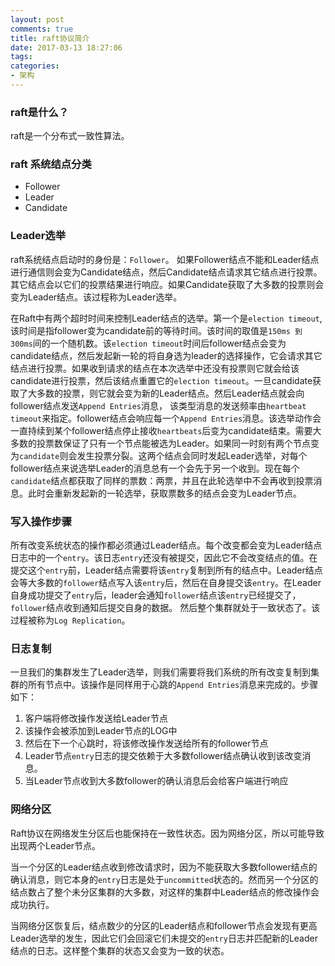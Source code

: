 ```yaml
---
layout: post
comments: true
title: raft协议简介
date: 2017-03-13 18:27:06
tags:
categories:
- 架构
---
```


### raft是什么？

raft是一个分布式一致性算法。

### raft 系统结点分类

- Follower
- Leader
- Candidate

### Leader选举

raft系统结点启动时的身份是：`Follower`。 如果Follower结点不能和Leader结点进行通信则会变为Candidate结点，然后Candidate结点请求其它结点进行投票。其它结点会以它们的投票结果进行响应。如果Candidate获取了大多数的投票则会变为Leader结点。该过程称为Leader选举。

<!-- more -->

在Raft中有两个超时时间来控制Leader结点的选举。第一个是`election timeout`, 该时间是指follower变为candidate前的等待时间。该时间的取值是`150ms 到 300ms`间的一个随机数。该`election timeout`时间后follower结点会变为candidate结点，然后发起新一轮的将自身选为leader的选择操作，它会请求其它结点进行投票。如果收到请求的结点在本次选举中还没有投票则它就会给该candidate进行投票，然后该结点重置它的`election timeout`。一旦candidate获取了大多数的投票，则它就会变为新的Leader结点。然后Leader结点就会向follower结点发送`Append Entries`消息， 该类型消息的发送频率由`heartbeat timeout`来指定。follower结点会响应每一个`Append Entries`消息。该选举动作会一直持续到某个follower结点停止接收`heartbeats`后变为candidate结束。需要大多数的投票数保证了只有一个节点能被选为Leader。如果同一时刻有两个节点变为`candidate`则会发生投票分裂。这两个结点会同时发起Leader选举，对每个follower结点来说选举Leader的消息总有一个会先于另一个收到。现在每个`candidate`结点都获取了同样的票数：两票，并且在此轮选举中不会再收到投票消息。此时会重新发起新的一轮选举，获取票数多的结点会变为Leader节点。

### 写入操作步骤

所有改变系统状态的操作都必须通过Leader结点。每个改变都会变为Leader结点日志中的一个`entry`。该日志`entry`还没有被提交，因此它不会改变结点的值。在提交这个`entry`前，Leader结点需要将该`entry`复制到所有的结点中。Leader结点会等大多数的`follower`结点写入该`entry`后，然后在自身提交该`entry`。在Leader自身成功提交了`entry`后，leader会通知`follower`结点该`entry`已经提交了，`follower`结点收到通知后提交自身的数据。 然后整个集群就处于一致状态了。该过程被称为`Log Replication`。

### 日志复制

一旦我们的集群发生了Leader选举，则我们需要将我们系统的所有改变复制到集群的所有节点中。该操作是同样用于心跳的`Append Entries`消息来完成的。步骤如下：

1. 客户端将修改操作发送给Leader节点
2. 该操作会被添加到Leader节点的LOG中
3. 然后在下一个心跳时，将该修改操作发送给所有的follower节点
4. Leader节点`entry`日志的提交依赖于大多数follower结点确认收到该改变消息。
5. 当Leader节点收到大多数follower的确认消息后会给客户端进行响应

### 网络分区

Raft协议在网络发生分区后也能保持在一致性状态。因为网络分区，所以可能导致出现两个Leader节点。

当一个分区的Leader结点收到修改请求时，因为不能获取大多数follower结点的确认消息，则它本身的`entry`日志是处于`uncommitted`状态的。然而另一个分区的结点数占了整个未分区集群的大多数，对这样的集群中Leader结点的修改操作会成功执行。

当网络分区恢复后，结点数少的分区的Leader结点和follower节点会发现有更高Leader选举的发生，因此它们会回滚它们未提交的`entry`日志并匹配新的Leader结点的日志。这样整个集群的状态又会变为一致的状态。




